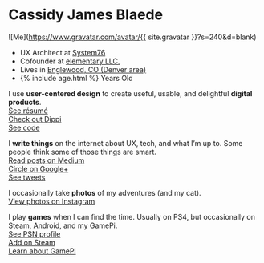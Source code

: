 # Cassidy James Blaede

![Me](https://www.gravatar.com/avatar/{{ site.gravatar }}?s=240&d=blank)

<ul class="fa-ul">
    <li><i class="fa-li fa fa-briefcase"></i>UX Architect at <a href="https://system76.com/">System76</a></li>
    <li><i class="fa-li fa fa-heart"></i>Cofounder at <a href="https://elementary.io/">elementary LLC.</a></li>
    <li><i class="fa-li fa fa-map-marker"></i>Lives in <a href="https://www.google.com/maps/place/Englewood,+CO/@39.6888341,-104.9838867,12z/data=!4m2!3m1!1s0x876c807a9da33fb7:0x6620ef5f5fcfffc5">Englewood, CO (Denver area)</a></li>
    <li><i class="fa-li fa fa-birthday-cake"></i><span id="age">{% include age.html %}</span> Years Old</li>
</ul>

I use **user-centered design** to create useful, usable, and delightful **digital products**.
<br /><a href="http://cassidyjames.com/resume" class="read-more resume"><i class="far fa-fw fa-file-alt"></i> See résumé</a>
<br /><a href="/dippi/" class="read-more app"><i class="fas fa-fw fa-tv"></i> Check out Dippi</a>
<br/><a href="https://github.com/cassidyjames" class="read-more github"><i class="fab fa-fw fa-github"></i> See code</a>

I **write things** on the internet about UX, tech, and what I&rsquo;m up to. Some people think some of those things are smart.
<br/><a href="https://medium.com/@cassidyjames" class="read-more medium"><i class="fab fa-fw fa-medium"></i> Read posts on Medium</a>
<br/><a href="https://plus.google.com/+CassidyJames" class="read-more google-plus"><i class="fab fa-fw fa-google-plus"></i> Circle on Google+</a>
<br/><a href="https://twitter.com/CassidyJames" class="read-more twitter"><i class="fab fa-fw fa-twitter"></i> See tweets</a>

I occasionally take **photos** of my adventures (and my cat).
<br/><a href="https://instagram.com/cassidy.james.blaede" class="read-more instagram"><i class="fab fa-fw fa-instagram"></i> View photos on Instagram</a>

I play **games** when I can find the time. Usually on PS4, but occasionally on Steam, Android, and my GamePi.
<br/><a href="http://psnprofiles.com/blaede22" class="read-more psn"><i class="fa fa-fw fa-trophy"></i> See PSN profile</a>
<br/><a href="http://steamcommunity.com/id/cassidyjames/" class="read-more steam"><i class="fab fa-fw fa-steam-square"></i> Add on Steam</a>
<br/><a href="gamepi" class="read-more gamepi"><i class="fa fa-fw fa-gamepad"></i> Learn about GamePi</a>
